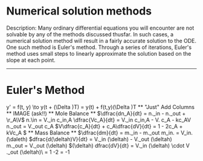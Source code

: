 # Numerical solution methods
Description: Many ordinary differential equations you will encounter are not solvable by any of the methods discussed thusfar. In such cases, a numerical solution method will result in a fairly accurate solution to the ODE. One such method is Euler's method. Through a series of iterations, Euler's method uses small steps to linearly approximate the solution based on the slope at each point. 
***
# Euler's Method
y' = f(t, y) \to y(t + \(\Delta \)T) = y(t) + f(t,y)\(\Delta \)T 
** "Just" Add Columns ** 
IMAGE (ask!!) 
** Mole Balance **
$\dfrac{dn_A}{dt} = n\.\_in - n\.\_out + \r_A\V\$
n\.\in = V\.\_in c_in,A
\dfrac{Vc_A}{dt} = V\._in c_in,A - V\. c_A - kc_AV
n\.\_out = V\._out c_A 
$V\dfrac{c_A}{dt} + c_A\dfrac{dV}{dt} = 1 - 2c_A + kVc_A $ 
** Mass Balance **
$\dfrac{dm}{dt} = m\._in - m\._out
m_in\. = V_in\. \(\daleth) 
$dfrac{d\(\deltah)V}{dt} = V\.\_in \(\deltah) - V\.\_out \(\deltah)\
m\.\_out = V\.\_out \(\deltah)
$\(\deltah) dfrac{dV}{dt} = V\.\_in \(\deltah) \cdot V \.\_out \(\deltah)\ = 1 -2 = -1
